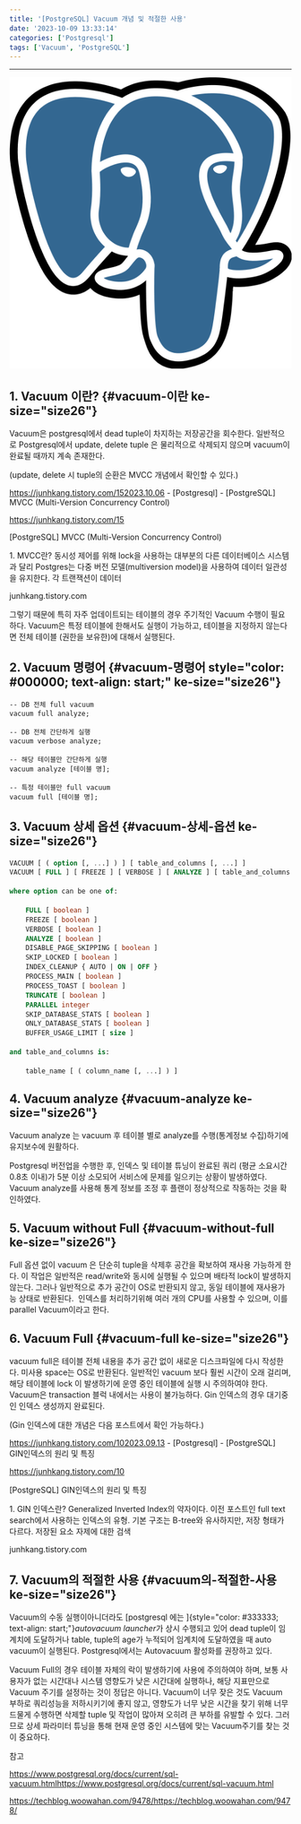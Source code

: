 ```yaml
---
title: '[PostgreSQL] Vacuum 개념 및 적절한 사용'
date: '2023-10-09 13:33:14'
categories: ['Postgresql']
tags: ['Vacuum', 'PostgreSQL']
---
```


------------------------------------------------------------------------

![](/images/posts/17/img.png)

## 1. Vacuum 이란? {#vacuum-이란 ke-size="size26"}

Vacuum은 postgresql에서 dead tuple이 차지하는 저장공간을 회수한다. 일반적으로 Postgresql에서 update, delete tuple 은 물리적으로 삭제되지 않으며 vacuum이 완료될 때까지 계속 존재한다. 

(update, delete 시 tuple의 순환은 MVCC 개념에서 확인할 수 있다.)

https://junhkang.tistory.com/152023.10.06 - \[Postgresql\] - \[PostgreSQL\] MVCC (Multi-Version Concurrency Control)

https://junhkang.tistory.com/15
 

[PostgreSQL] MVCC (Multi-Version Concurrency Control)

1\. MVCC란? 동시성 제어를 위해 lock을 사용하는 대부분의 다른 데이터베이스 시스템과 달리 Postgres는 다중 버전 모델(multiversion model)을 사용하여 데이터 일관성을 유지한다. 각 트랜잭션이 데이터

junhkang.tistory.com

그렇기 때문에 특히 자주 업데이트되는 테이블의 경우 주기적인 Vacuum 수행이 필요하다. Vacuum은 특정 테이블에 한해서도 실행이 가능하고, 테이블을 지정하지 않는다면 전체 테이블 (권한을 보유한)에 대해서 실행된다.

## 2. Vacuum 명령어 {#vacuum-명령어 style="color: #000000; text-align: start;" ke-size="size26"}

``` {.pgsql style="background-color: #f8f8f8; color: #383a42; text-align: start;" ke-language="sql" ke-type="codeblock"}
-- DB 전체 full vacuum
vacuum full analyze;

-- DB 전체 간단하게 실행
vacuum verbose analyze;

-- 해당 테이블만 간단하게 실행
vacuum analyze [테이블 명];

-- 특정 테이블만 full vacuum
vacuum full [테이블 명];
```

## 3. Vacuum 상세 옵션 {#vacuum-상세-옵션 ke-size="size26"}

``` {.sql style="background-color: #f8f8f8; color: #383a42; text-align: start;" ke-language="sql" ke-type="codeblock"}
VACUUM [ ( option [, ...] ) ] [ table_and_columns [, ...] ]
VACUUM [ FULL ] [ FREEZE ] [ VERBOSE ] [ ANALYZE ] [ table_and_columns [, ...] ]

where option can be one of:

    FULL [ boolean ]
    FREEZE [ boolean ]
    VERBOSE [ boolean ]
    ANALYZE [ boolean ]
    DISABLE_PAGE_SKIPPING [ boolean ]
    SKIP_LOCKED [ boolean ]
    INDEX_CLEANUP { AUTO | ON | OFF }
    PROCESS_MAIN [ boolean ]
    PROCESS_TOAST [ boolean ]
    TRUNCATE [ boolean ]
    PARALLEL integer
    SKIP_DATABASE_STATS [ boolean ]
    ONLY_DATABASE_STATS [ boolean ]
    BUFFER_USAGE_LIMIT [ size ]

and table_and_columns is:

    table_name [ ( column_name [, ...] ) ]
```

## 4. Vacuum analyze {#vacuum-analyze ke-size="size26"}

Vacuum analyze 는 vacuum 후 테이블 별로 analyze를 수행(통계정보 수집)하기에 유지보수에 원활하다.

Postgresql 버전업을 수행한 후, 인덱스 및 테이블 튜닝이 완료된 쿼리 (평균 소요시간 0.8초 이내)가 5분 이상 소모되어 서비스에 문제를 일으키는 상황이 발생하였다. Vacuum analyze를 사용해 통계 정보를 조정 후 플랜이 정상적으로 작동하는 것을 확인하였다.

## 5. Vacuum without Full {#vacuum-without-full ke-size="size26"}

Full 옵션 없이 vacuum 은 단순히 tuple을 삭제후 공간을 확보하여 재사용 가능하게 한다. 이 작업은 일반적은 read/write와 동시에 실행될 수 있으며 배타적 lock이 발생하지 않는다. 그러나 일반적으로 추가 공간이 OS로 반환되지 않고, 동일 테이블에 재사용가능 상태로 반환된다.  인덱스를 처리하기위해 여러 개의 CPU를 사용할 수 있으며, 이를 parallel Vacuum이라고 한다.

## 6. Vacuum Full {#vacuum-full ke-size="size26"}

vacuum full은 테이블 전체 내용을 추가 공간 없이 새로운 디스크파일에 다시 작성한다. 미사용 space는 OS로 반환된다. 일반적인 vacuum 보다 훨씬 시간이 오래 걸리며, 해당 테이블에 lock 이 발생하기에 운영 중인 테이블에 실행 시 주의하여야 한다. Vacuum은 transaction 블럭 내에서는 사용이 불가능하다. Gin 인덱스의 경우 대기중인 인덱스 생성까지 완료된다.

(Gin 인덱스에 대한 개념은 다음 포스트에서 확인 가능하다.)

https://junhkang.tistory.com/102023.09.13 - \[Postgresql\] - \[PostgreSQL\] GIN인덱스의 원리 및 특징

https://junhkang.tistory.com/10
 

[PostgreSQL] GIN인덱스의 원리 및 특징

1\. GIN 인덱스란? Generalized Inverted Index의 약자이다. 이전 포스트인 full text search에서 사용하는 인덱스의 유형. 기본 구조는 B-tree와 유사하지만, 저장 형태가 다르다. 저장된 요소 자제에 대한 검색

junhkang.tistory.com

## 7. Vacuum의 적절한 사용 {#vacuum의-적절한-사용 ke-size="size26"}

Vacuum의 수동 실행이아니더라도 [postgresql 에는 ]{style="color: #333333; text-align: start;"}*autovacuum launcher*가 상시 수행되고 있어 dead tuple이 임계치에 도달하거나 table, tuple의 age가 누적되어 임계치에 도달하였을 때 auto vacuum이 실행된다. Postgresql에서는 Autovacuum 활성화를 권장하고 있다.

Vacuum Full의 경우 테이블 자체의 락이 발생하기에 사용에 주의하여야 하며, 보통 사용자가 없는 시간대나 시스템 영향도가 낮은 시간대에 실행하나, 해당 지표만으로 Vacuum 주기를 설정하는 것이 정답은 아니다. Vacuum이 너무 잦은 것도 Vacuum 부하로 쿼리성능을 저하시키기에 좋지 않고, 영향도가 너무 낮은 시간을 찾기 위해 너무 드물게 수행하면 삭제할 tuple 및 작업이 많아져 오히려 큰 부하를 유발할 수 있다. 그러므로 상세 파라미터 튜닝을 통해 현재 운영 중인 시스템에 맞는 Vacuum주기를 찾는 것이 중요하다.
 

참고

https://www.postgresql.org/docs/current/sql-vacuum.htmlhttps://www.postgresql.org/docs/current/sql-vacuum.html

https://techblog.woowahan.com/9478/https://techblog.woowahan.com/9478/
 

 

 

